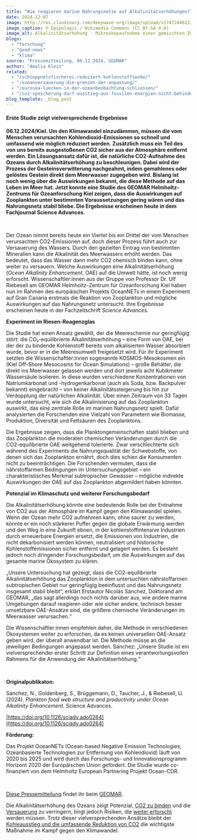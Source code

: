```yaml
---
title: "Wie reagieren marine Nahrungsnetze auf Alkalinitätserhöhungen?"
date: 2024-12-07
image: http://res.cloudinary.com/deepwave-org/image/upload/v1747244612/deepwave.org/Marine_microplankton_zooplankton_nahrungsnetze.jpg
image_caption: © Epipelagic / Wikimedia Commons (CC BY-SA 4.0)
image_alt: Alkalinitätserhöhung - Mikroskopaufnahme einer gemischten Zooplanktonprobe
blogs: 
  - "forschung"
  - "good-news"
  - "klima"
source: "Pressemitteilung, 06.12.2024, GEOMAR"
author: "Amalia Klein"
related: 
  - "/schleppnetzfischerei-reduziert-kohlenstoffsenke/"
  - "/ozeanversauerung-die-grenzen-der-anpassung/"
  - "/eurosea-luecken-in-der-ozeanbeobachtung-schliessen/"
  - "/co2-speicherung-darf-ausstieg-aus-fossilen-energien-nicht-behindern/"
blog_template: _blog_post
---
```


#### Erste Studie zeigt vielversprechende Ergebnisse

**06.12.2024/Kiel. Um den Klimawandel einzudämmen, müssen die vom Menschen verursachten Kohlendioxid-Emissionen so schnell und umfassend wie möglich reduziert werden. Zusätzlich muss ein Teil des von uns bereits ausgestoßenen CO2 sicher aus der Atmosphäre entfernt werden. Ein Lösungsansatz dafür ist, die natürliche CO2-Aufnahme des Ozeans durch Alkalinitätserhöhung zu beschleunigen. Dabei wird der Prozess der Gesteinsverwitterung nachgeahmt, indem gemahlenes oder gelöstes Gestein direkt dem Meerwasser zugegeben wird. Bislang ist noch wenig über die Auswirkungen bekannt, die diese Methode auf das Leben im Meer hat. Jetzt konnte eine Studie des GEOMAR Helmholtz-Zentrums für Ozeanforschung Kiel zeigen, dass die Auswirkungen auf Zooplankton unter bestimmten Voraussetzungen gering wären und das Nahrungsnetz stabil bliebe. Die Ergebnisse erscheinen heute in dem Fachjournal Science Advances.**

 

Der Ozean nimmt bereits heute ein Viertel bis ein Drittel der vom Menschen verursachten CO2\-Emissionen auf, doch dieser Prozess führt auch zur Versauerung des Wassers. Durch den gezielten Eintrag von bestimmten Mineralien kann die Alkalinität des Meerwassers erhöht werden. Das bedeutet, dass das Wasser dann mehr CO2 chemisch binden kann, ohne weiter zu versauern. Welche Auswirkungen eine Alkalinitätserhöhung (_Ocean Alkalinity Enhancement_, OAE) auf die Umwelt hätte, ist noch wenig erforscht. Wissenschaftler:innen aus der Gruppe von Professor Dr. Ulf Riebesell am GEOMAR Helmholtz-Zentrum für Ozeanforschung Kiel haben nun im Rahmen des europäischen Projekts OceanNETs in einem Experiment auf Gran Canaria erstmals die Reaktion von Zooplankton und mögliche Auswirkungen auf das Nahrungsnetz untersucht. Ihre Ergebnisse erscheinen heute in der Fachzeitschrift _Science Advances._

**Experiment im Riesen-Reagenzglas**

Die Studie hat einen Ansatz gewählt, der die Meereschemie nur geringfügig stört: die CO₂-equilibrierte Alkalinitätserhöhung – eine Form von OAE, bei der der zu bindende Kohlenstoff bereits vom alkalisierten Wasser absorbiert wurde, bevor er in die Meeresumwelt freigesetzt wird. Für ihr Experiment setzten die Wissenschaftler:innen sogenannte KOSMOS-Mesokosmen ein (Kiel Off-Shore Mesocosms for Ocean Simulations) – große Behälter, die direkt ins Meerwasser gelassen werden und dort jeweils acht Kubikmeter Wassersäule isolieren. In diese wurden verschiedene Konzentrationen von Natriumkarbonat und -hydrogenkarbonat (auch als Soda, bzw. Backpulver bekannt) eingebracht – von keiner Alkalinitätssteigerung bis hin zur Verdopplung der natürlichen Alkalinität. Über einen Zeitraum von 33 Tagen wurde untersucht, wie sich die Alkalinisierung auf das Zooplankton auswirkt, das eine zentrale Rolle im marinen Nahrungsnetz spielt. Dafür analysierten die Forschenden eine Vielzahl von Parametern wie Biomasse, Produktion, Diversität und Fettsäuren des Zooplanktons.

Die Ergebnisse zeigen, dass die Planktongemeinschaften stabil blieben und das Zooplankton die moderaten chemischen Veränderungen durch die CO2\-equilibrierte OAE weitgehend tolerierte. Zwar verschlechterte sich während des Experiments die Nahrungsqualität der Schwebstoffe, von denen sich das Zooplankton ernährt, doch dies schien die Konsumenten nicht zu beeinträchtigen. Die Forschenden vermuten, dass die nährstoffarmen Bedingungen im Untersuchungsgebiet – ein charakteristisches Merkmal subtropischer Gewässer – mögliche indirekte Auswirkungen der OAE auf das Zooplankton abgemildert haben könnten.

**Potenzial im Klimaschutz und weiterer Forschungsbedarf**

Die Alkalinitätserhöhung könnte eine bedeutende Rolle bei der Entnahme von CO2 aus der Atmosphäre im Kampf gegen den Klimawandel spielen. Wenn der Ozean mehr CO2 aufnehmen kann, ohne saurer zu werden, könnte er ein noch stärkerer Puffer gegen die globale Erwärmung werden und den Weg in eine Zukunft ebnen, in der kohlenstoffintensive Industrien durch erneuerbare Energien ersetzt, die Emissionen von Industrien, die nicht dekarbonisiert werden können, neutralisiert und historische Kohlenstoffemissionen sicher entfernt und gelagert werden. Es besteht jedoch noch dringender Forschungsbedarf, um die Auswirkungen auf das gesamte marine Ökosystem zu klären.

„Unsere Untersuchung hat gezeigt, dass die CO2\-equilibrierte Alkalinitätserhöhung das Zooplankton in dem untersuchten nährstoffarmen subtropischen Gebiet nur geringfügig beeinflusst und das Nahrungsnetz insgesamt stabil bleibt“, erklärt Erstautor Nicolás Sánchez, Doktorand am GEOMAR, „das sagt allerdings noch nichts darüber aus, wie andere marine Umgebungen darauf reagieren oder wie sicher andere, technisch besser umsetzbare OAE-Ansätze sind, die größere chemische Veränderungen im Meerwasser verursachen.“

Die Wissenschaftler:innen empfehlen daher, die Methode in verschiedenen Ökosystemen weiter zu erforschen, da es keinen universellen OAE-Ansatz geben wird, der überall anwendbar ist. Die Methode müsse an die jeweiligen Bedingungen angepasst werden. Sánchez: „Unsere Studie ist ein vielversprechender erster Schritt zur Definition eines verantwortungsvollen Rahmens für die Anwendung der Alkalinitätserhöhung.“

 

**Originalpublikaton:**

Sánchez, N., Goldenberg, S., Brüggemann, D., Taucher, J., & Riebesell, U. (2024). _Plankton food web structure and productivity under Ocean Alkalinity Enhancement._ Science Advances.

[https://doi.org/10.1126/sciadv.ado0264](https://doi.org/10.1126/sciadv.ado0264)

**Förderung:**

Das Projekt OceanNETs (Ocean-based Negative Emission Technologies; Ozeanbasierte Technologien zur Entfernung von Kohlendioxid) läuft von 2020 bis 2025 und wird durch das Forschungs- und Innovationsprogramm Horizont 2020 der Europäischen Union gefördert. Die Studie wurde co-finanziert von dem Helmholtz European Partnering Projekt Ocean-CDR.

 

[Diese Pressemitteilung](https://www.geomar.de/news/article/zooplankton-toleriert-alkalinitaetserhoehung) findet ihr beim [GEOMAR](https://www.geomar.de/).

Die Alkalinitätserhöhung des Ozeans zeigt Potenzial, [CO2 zu binden](https://www.deepwave.org/schleppnetzfischerei-reduziert-kohlenstoffsenke/) und die [Versauerung](https://www.deepwave.org/ozeanversauerung-die-grenzen-der-anpassung/) zu verringern, birgt jedoch Risiken, die [weiter erforscht](https://www.deepwave.org/eurosea-luecken-in-der-ozeanbeobachtung-schliessen/) werden müssen. Trotz dieser vielversprechenden Ansätze bleibt der [Kohleausstieg und die umfassende Reduktion von CO2](https://www.deepwave.org/co2-speicherung-darf-ausstieg-aus-fossilen-energien-nicht-behindern/) die wichtigste Maßnahme im Kampf gegen den Klimawandel.

